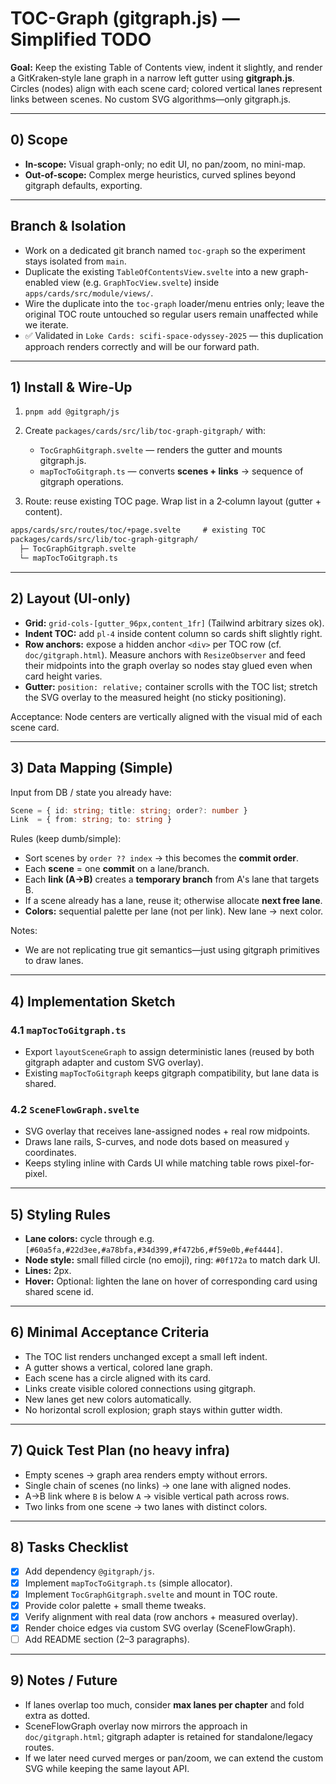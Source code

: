 # TOC-Graph (gitgraph.js) — Simplified TODO

**Goal:** Keep the existing Table of Contents view, indent it slightly, and render a GitKraken‑style lane graph in a narrow left gutter using **gitgraph.js**. Circles (nodes) align with each scene card; colored vertical lanes represent links between scenes. No custom SVG algorithms—only gitgraph.js.

---

## 0) Scope

* **In-scope:** Visual graph-only; no edit UI, no pan/zoom, no mini-map.
* **Out-of-scope:** Complex merge heuristics, curved splines beyond gitgraph defaults, exporting.

---

## Branch & Isolation

* Work on a dedicated git branch named `toc-graph` so the experiment stays isolated from `main`.
* Duplicate the existing `TableOfContentsView.svelte` into a new graph-enabled view (e.g. `GraphTocView.svelte`) inside `apps/cards/src/module/views/`.
* Wire the duplicate into the `toc-graph` loader/menu entries only; leave the original TOC route untouched so regular users remain unaffected while we iterate.
* ✅ Validated in `Loke Cards: scifi-space-odyssey-2025` — this duplication approach renders correctly and will be our forward path.

---

## 1) Install & Wire-Up

1. `pnpm add @gitgraph/js`
2. Create `packages/cards/src/lib/toc-graph-gitgraph/` with:

   * `TocGraphGitgraph.svelte` — renders the gutter and mounts gitgraph.js.
   * `mapTocToGitgraph.ts` — converts **scenes + links** → sequence of gitgraph operations.
3. Route: reuse existing TOC page. Wrap list in a 2‑column layout (gutter + content).

```txt
apps/cards/src/routes/toc/+page.svelte     # existing TOC
packages/cards/src/lib/toc-graph-gitgraph/
  ├─ TocGraphGitgraph.svelte
  └─ mapTocToGitgraph.ts
```

---

## 2) Layout (UI-only)

* **Grid:** `grid-cols-[gutter_96px,content_1fr]` (Tailwind arbitrary sizes ok).
* **Indent TOC:** add `pl-4` inside content column so cards shift slightly right.
* **Row anchors:** expose a hidden anchor `<div>` per TOC row (cf. `doc/gitgraph.html`). Measure anchors with `ResizeObserver` and feed their midpoints into the graph overlay so nodes stay glued even when card height varies.
* **Gutter:** `position: relative;` container scrolls with the TOC list; stretch the SVG overlay to the measured height (no sticky positioning).

Acceptance: Node centers are vertically aligned with the visual mid of each scene card.

---

## 3) Data Mapping (Simple)

Input from DB / state you already have:

```ts
Scene = { id: string; title: string; order?: number }
Link  = { from: string; to: string }
```

Rules (keep dumb/simple):

* Sort scenes by `order ?? index` → this becomes the **commit order**.
* Each **scene** = one **commit** on a lane/branch.
* Each **link (A→B)** creates a **temporary branch** from A's lane that targets B.
* If a scene already has a lane, reuse it; otherwise allocate **next free lane**.
* **Colors:** sequential palette per lane (not per link). New lane → next color.

Notes:

* We are not replicating true git semantics—just using gitgraph primitives to draw lanes.

---

## 4) Implementation Sketch

### 4.1 `mapTocToGitgraph.ts`

* Export `layoutSceneGraph` to assign deterministic lanes (reused by both gitgraph adapter and custom SVG overlay).
* Existing `mapTocToGitgraph` keeps gitgraph compatibility, but lane data is shared.

### 4.2 `SceneFlowGraph.svelte`

* SVG overlay that receives lane-assigned nodes + real row midpoints.
* Draws lane rails, S-curves, and node dots based on measured `y` coordinates.
* Keeps styling inline with Cards UI while matching table rows pixel-for-pixel.

---

## 5) Styling Rules

* **Lane colors:** cycle through e.g. `[#60a5fa,#22d3ee,#a78bfa,#34d399,#f472b6,#f59e0b,#ef4444]`.
* **Node style:** small filled circle (no emoji), ring: `#0f172a` to match dark UI.
* **Lines:** 2px.
* **Hover:** Optional: lighten the lane on hover of corresponding card using shared scene id.

---

## 6) Minimal Acceptance Criteria

* The TOC list renders unchanged except a small left indent.
* A gutter shows a vertical, colored lane graph.
* Each scene has a circle aligned with its card.
* Links create visible colored connections using gitgraph.
* New lanes get new colors automatically.
* No horizontal scroll explosion; graph stays within gutter width.

---

## 7) Quick Test Plan (no heavy infra)

* Empty scenes → graph area renders empty without errors.
* Single chain of scenes (no links) → one lane with aligned nodes.
* A→B link where `B` is below `A` → visible vertical path across rows.
* Two links from one scene → two lanes with distinct colors.

---

## 8) Tasks Checklist

* [x] Add dependency `@gitgraph/js`.
* [x] Implement `mapTocToGitgraph.ts` (simple allocator).
* [x] Implement `TocGraphGitgraph.svelte` and mount in TOC route.
* [x] Provide color palette + small theme tweaks.
* [x] Verify alignment with real data (row anchors + measured overlay).
* [x] Render choice edges via custom SVG overlay (SceneFlowGraph).
* [ ] Add README section (2–3 paragraphs).

---

## 9) Notes / Future

* If lanes overlap too much, consider **max lanes per chapter** and fold extra as dotted.
* SceneFlowGraph overlay now mirrors the approach in `doc/gitgraph.html`; gitgraph adapter is retained for standalone/legacy routes.
* If we later need curved merges or pan/zoom, we can extend the custom SVG while keeping the same layout API.
